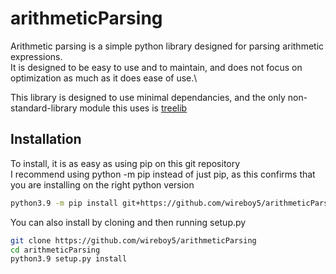 # arithmeticParsing

Arithmetic parsing is a simple python library designed for parsing arithmetic expressions.\
It is designed to be easy to use and to maintain, and does not focus on optimization as much as it does ease of use.\

This library is designed to use minimal dependancies, and the only non-standard-library module this uses is [treelib](https://github.com/caesar0301/treelib)

## Installation
To install, it is as easy as using pip on this git repository \
I recommend using python -m pip instead of just pip, as this confirms that you are installing on the right python version
```bash
python3.9 -m pip install git+https://github.com/wireboy5/arithmeticParsing
```
You can also install by cloning and then running setup.py
```bash
git clone https://github.com/wireboy5/arithmeticParsing
cd arithmeticParsing
python3.9 setup.py install
```
